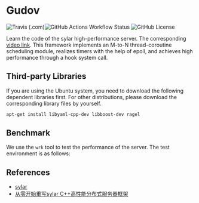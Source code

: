 # Gudov

![Travis (.com)](https://img.shields.io/travis/com/miaohn/gudov)![GitHub Actions Workflow Status](https://img.shields.io/github/actions/workflow/status/miaohn/gudov/cmake)
![GitHub License](https://img.shields.io/github/license/miaohn/gudov)

Learn the code of the sylar high-performance server. The corresponding [video link](https://www.bilibili.com/video/av53602631). This framework implements an M-to-N thread-coroutine scheduling module, realizes timers with the help of epoll, and achieves high performance through a hook system call.

## Third-party Libraries

If you are using the Ubuntu system, you need to download the following dependent libraries first. For other distributions, please download the corresponding library files by yourself.

```bash
apt-get install libyaml-cpp-dev libboost-dev ragel
```

## Benchmark

We use the `wrk` tool to test the performance of the server. The test environment is as follows:

## References

- [sylar](https://github.com/sylar-yin/sylar)
- [从零开始重写sylar C++高性能分布式服务器框架](https://www.midlane.top/wiki/pages/viewpage.action?pageId=10060952)
